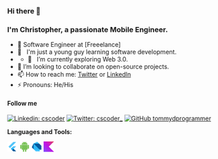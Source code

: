 ### Hi there 👋

### I'm Christopher, a passionate Mobile Engineer.

- 🔭 Software Engineer at [Freeelance]
- 👨 &nbsp; I'm just a young guy learning software development.
- - 🌱 &nbsp; I’m currently exploring Web 3.0.
- 👯  I’m looking to collaborate on open-source projects.
- 📫  How to reach me: [Twitter](https://twitter.com/cscoder_) or [Linkedln](https://www.linkedin.com/in/cscoder)
- ⚡ Pronouns: He/His

#### Follow me
[![Linkedin: cscoder](https://img.shields.io/badge/-cscoder-blue?style=flat-square&logo=Linkedin&logoColor=white&link=https://www.linkedin.com/in/cscoder/)](https://www.linkedin.com/in/cscoder/)
[![Twitter: cscoder_](https://img.shields.io/twitter/follow/cscoder_?style=social)](https://twitter.com/cscoder_)
[![GitHub tommydprogrammer](https://img.shields.io/github/followers/tommydprogrammer?label=follow&style=social)](https://github.com/tommydprogrammer)


**Languages and Tools:**  

<code><img height="24" src="https://raw.githubusercontent.com/github/explore/80688e429a7d4ef2fca1e82350fe8e3517d3494d/topics/flutter/flutter.png"></code>
<code><img height="24" src="https://raw.githubusercontent.com/github/explore/80688e429a7d4ef2fca1e82350fe8e3517d3494d/topics/android/android.png"></code>
<code><img height="24" src="https://raw.githubusercontent.com/github/explore/80688e429a7d4ef2fca1e82350fe8e3517d3494d/topics/dart/dart.png"></code>
<code><img height="24" src="https://raw.githubusercontent.com/github/explore/80688e429a7d4ef2fca1e82350fe8e3517d3494d/topics/kotlin/kotlin.png"></code>
